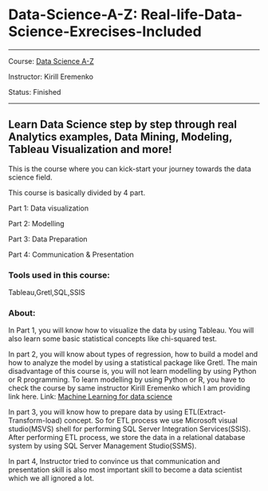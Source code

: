 # Data-Science-A-Z: Real-life-Data-Science-Exrecises-Included
___
Course: <a href="https://www.udemy.com/course/datascience/">Data Science A-Z</a>

Instructor: Kirill Eremenko

Status: Finished
___
## Learn Data Science step by step through real Analytics examples, Data Mining, Modeling, Tableau Visualization and more!

This is the course where you can kick-start your journey towards the data science field.

This course is basically divided by 4 part.

Part 1: Data visualization

Part 2: Modelling

Part 3: Data Preparation

Part 4: Communication & Presentation

### Tools used in this course:
Tableau,Gretl,SQL,SSIS

### About:

In Part 1, you will know how to visualize the data by using Tableau. You will also learn some basic statistical concepts like chi-squared test.

In part 2, you will know about types of regression, how to build a model and how to analyze the model by using a statistical package like Gretl. The main disadvantage of this course is, you will not learn modelling by using Python or R programming.
To learn modelling by using Python or R, you have to check the course by same instructor Kirill Eremenko which I am providing link here. Link: <a href="https://www.udemy.com/course/machinelearning/">Machine Learning for data science</a>

In part 3, you will know how to prepare data by using ETL(Extract-Transform-load) concept. So for ETL process we use Microsoft visual studio(MSVS) shell for performing SQL Server Integration Services(SSIS). After performing ETL process, we store the data in a relational database system by using SQL Server Management Studio(SSMS).

In part 4, Instructor tried to convince us that communication and presentation skill is also most important skill to become a data scientist which we all ignored a lot.



